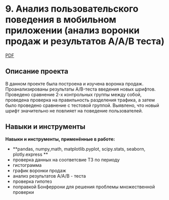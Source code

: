 
# 9. Анализ пользовательского поведения в мобильном приложении (анализ воронки продаж и результатов А/А/В теста)

[PDF]()     

## Описание проекта 
В данном проекте была построена и изучена воронка продаж. Проанализированы результаты A/B-теста введения новых шрифтов. Проведено сравнение 2-х контрольных группы между собой, проведена проверка на правильность разделения трафика, а затем было проведено сравнение с тестовой группой.
Выявлено, что новый шрифт значительно не повлияет на поведение пользователей.


## Навыки и инструменты

**Навыки и инструменты, применённые в работе:**

* **pandas, numpy,math, matplotlib.pyplot, scipy.stats, seaborn,  plotly.express ** <br/>
* проверка данных на соответсвие ТЗ по периоду 
* гистограмма
* график воронки продаж
* анализ результатов А/А/В - теста
* проверка гипотез
* поправкой Бонферрони для решения проблемы множественной проверки

